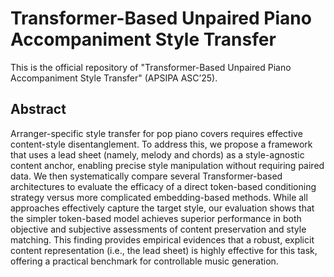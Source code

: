 # Transformer-Based Unpaired Piano Accompaniment Style Transfer
This is the official repository of "Transformer-Based Unpaired Piano Accompaniment Style Transfer" (APSIPA ASC’25).

## Abstract
Arranger-specific style transfer for pop piano covers requires effective content-style disentanglement. To address this, we propose a framework that uses a lead sheet (namely, melody and chords) as a style-agnostic content anchor, enabling precise style manipulation without requiring paired data. We then systematically compare several Transformer-based architectures to evaluate the efficacy of a direct token-based conditioning strategy versus more complicated embedding-based methods. While all approaches effectively capture the target style, our evaluation shows that the simpler token-based model achieves superior performance in both objective and subjective assessments of content preservation and style matching. This finding provides empirical evidences that a robust, explicit content representation (i.e., the lead sheet) is highly effective for this task, offering a practical benchmark for controllable music generation.
